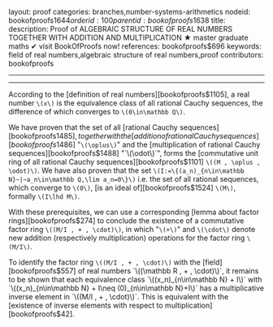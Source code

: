 layout: proof
categories: branches,number-systems-arithmetics
nodeid: bookofproofs$1644
orderid: 100
parentid: bookofproofs$1638
title: 
description:  Proof of ALGEBRAIC STRUCTURE OF REAL NUMBERS TOGETHER WITH ADDITION AND MULTIPLICATION &#9733; master graduate maths &#10004; visit BookOfProofs now!
references: bookofproofs$696
keywords: field of real numbers,algebraic structure of real numbers,proof
contributors: bookofproofs

---


---

According to the [definition of real numbers][bookofproofs$1105], a real number `\(x\)`  is the equivalence class of all rational Cauchy sequences, the difference of which converges to `\(0\in\mathbb Q\)`. 

We have proven that the set of all [rational Cauchy sequences][bookofproofs$1485], together with the [addition of rational Cauchy sequences][bookofproofs$1486] "`\(\oplus\)`" and the [multiplication of rational Cauchy sequences][bookofproofs$1488] "`\(\odot\)`", forms the [commutative unit ring of all rational Cauchy sequences][bookofproofs$1101] `\((M , \oplus , \odot)\)`. We have also proven that the set `\(I:=\{(a_n)_{n\in\mathbb N}~|~a_n\in\mathbb Q,\lim a_n=0\}\)` i.e. the set of all rational sequences, which converge to `\(0\)`, [is an ideal of][bookofproofs$1524] `\(M\)`, formally `\(I\lhd M\)`.

With these prerequisites, we can use a corresponding [lemma about factor rings][bookofproofs$274] to conclude the existence of a  commutative factor ring `\((M/I , + , \cdot)\)`, in which "`\(+\)`" and `\(\cdot\)` denote new addition (respectively multiplication) operations for the factor ring `\(M/I\)`. 

To identify the factor ring `\((M/I , + , \cdot)\)` with the [field][bookofproofs$557] of real numbers `\((\mathbb R , + , \cdot)\)`, it remains to be shown that each equivalence class `\((x_n)_{n\in\mathbb N} + I\)` with `\((x_n)_{n\in\mathbb N} + I\neq (0)_{n\in\mathbb N}+I\)` has a multiplicative inverse element in `\((M/I , + , \cdot)\)`. This is equivalent with the [existence of inverse elements with respect to multiplication][bookofproofs$42].